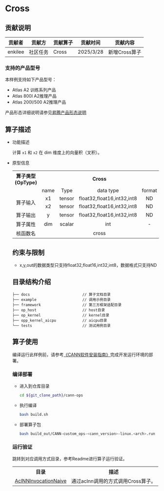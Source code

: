 # Cross
## 贡献说明
| 贡献者     | 贡献方  | 贡献算子  | 贡献时间      | 贡献内容      |
|---------|------|-------|-----------|-----------|
| enkilee | 社区任务 | Cross | 2025/3/28 | 新增Cross算子 |

### 支持的产品型号
本样例支持如下产品型号：
- Atlas A2 训练系列产品
- Atlas 800I A2推理产品
- Atlas 200I/500 A2推理产品

产品形态详细说明请参见[昇腾产品形态说明](http://www.hiascend.com/document/redirect/CannCommunityProductForm)
## 算子描述
- 功能描述

  计算 `x1` 和 `x2` 在 dim 维度上的向量积（叉积）。

- 原型信息

  <table>
<tr><th align="center">算子类型(OpType)</th><th colspan="4" align="center">Cross</th></tr> 
<tr><td align="center"> </td><td align="center">name</td><td align="center">Type</td><td align="center">data type</td><td align="center">format</td></tr>  
<tr><td rowspan="3" align="center">算子输入</td>
 
<tr><td align="center">x1</td><td align="center">tensor</td><td align="center">float32,float16,int32,int8</td><td align="center">ND</td></tr>  
<tr><td align="center">x2</td><td align="center">tensor</td><td align="center">float32,float16,int32,int8</td><td align="center">ND</td></tr>  

<tr><td rowspan="1" align="center">算子输出</td>
<td align="center">y</td><td align="center">tensor</td><td align="center">float32,float16,int32,int8</td><td align="center">ND</td></tr>  
<tr><td rowspan="1" align="center">算子属性</td>
<td align="center">dim</td><td align="center">scalar</td><td align="center">int</td><td align="center">-</td></tr>  
<tr><td rowspan="1" align="center">核函数名</td><td colspan="4" align="center">cross</td></tr>  
  </table>

## 约束与限制
- x,y,out的数据类型只支持float32,float16,int32,int8，数据格式只支持ND



## 目录结构介绍
```
├── docs                        // 算子文档目录
├── example                     // 调用示例目录
├── framework                   // 第三方框架适配目录
├── op_host                     // host目录
├── op_kernel                   // kernel目录
├── opp_kernel_aicpu            // aicpu目录
└── tests                       // 测试用例目录
```


## 算子使用
编译运行此样例前，请参考[《CANN软件安装指南》](https://hiascend.com/document/redirect/CannCommunityInstSoftware)完成开发运行环境的部署。

### 编译部署
  - 进入到仓库目录

    ```bash
    cd ${git_clone_path}/cann-ops
    ```

  - 执行编译

    ```bash
    bash build.sh
    ```

  - 部署算子包

    ```bash
    bash build_out/CANN-custom_ops-<cann_version>-linux.<arch>.run
    ```

### 运行验证
跳转到对应调用方式目录，参考Readme进行算子运行验证。
<table>
    <th>目录</th><th>描述</th>
    <tr>
        <td><a href="./examples/AclNNInvocationNaive"> AclNNInvocationNaive</td><td>通过aclnn调用的方式调用Cross算子。</td>
    </tr>
</table>
